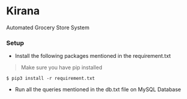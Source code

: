 # Kirana
Automated Grocery Store System

### Setup

- Install the following packages mentioned in the requirement.txt 

> Make sure you have pip installed

```shell
$ pip3 install -r requirement.txt
```
- Run all the queries mentioned in the db.txt file on MySQL Database

